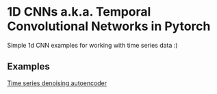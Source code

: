 # 1D CNNs a.k.a. Temporal Convolutional Networks in Pytorch
Simple 1d CNN examples for working with time series data :)

## Examples

[Time series denoising autoencoder](https://github.com/viktor-ktorvi/1d-convolutional-neural-networks/tree/7e5dde0307d10e70ad2ef8894794a43d67055602/Time%20series%20denoising%20autoencoder)
